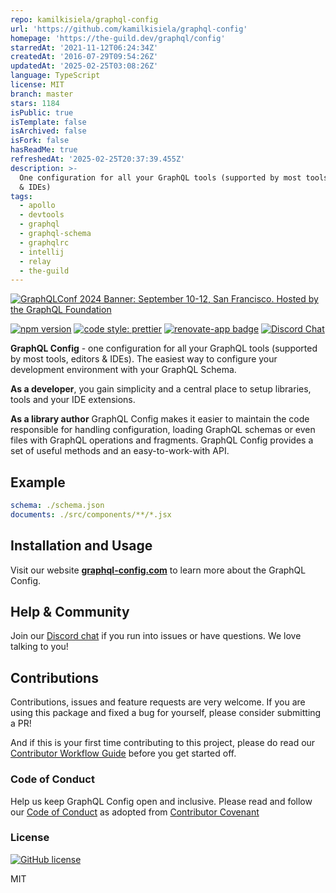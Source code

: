 ```yaml
---
repo: kamilkisiela/graphql-config
url: 'https://github.com/kamilkisiela/graphql-config'
homepage: 'https://the-guild.dev/graphql/config'
starredAt: '2021-11-12T06:24:34Z'
createdAt: '2016-07-29T09:54:26Z'
updatedAt: '2025-02-25T03:08:26Z'
language: TypeScript
license: MIT
branch: master
stars: 1184
isPublic: true
isTemplate: false
isArchived: false
isFork: false
hasReadMe: true
refreshedAt: '2025-02-25T20:37:39.455Z'
description: >-
  One configuration for all your GraphQL tools (supported by most tools, editors
  & IDEs)
tags:
  - apollo
  - devtools
  - graphql
  - graphql-schema
  - graphqlrc
  - intellij
  - relay
  - the-guild
---
```


[![GraphQLConf 2024 Banner: September 10-12, San Francisco. Hosted by the GraphQL Foundation](https://github.com/user-attachments/assets/bdb8cd5d-5186-4ece-b06b-b00a499b7868)](https://graphql.org/conf/2024/?utm_source=github&utm_medium=graphql_config&utm_campaign=readme)

<!-- Uncomment when we remove GraphQL Conf banner -->
<!-- ![GraphQL Config](https://i.imgur.com/hw5tXw2.gif 'GraphQL Config') -->

[![npm version](https://badge.fury.io/js/graphql-config.svg)](https://npmjs.com/package/graphql-config)
[![code style: prettier](https://img.shields.io/badge/code_style-prettier-ff69b4.svg?style=flat-square)](https://github.com/prettier/prettier)
[![renovate-app badge](https://img.shields.io/badge/renovate-app-blue.svg)](https://renovateapp.com/)
[![Discord Chat](https://img.shields.io/discord/625400653321076807)](https://discord.gg/xud7bH9)

**GraphQL Config** - one configuration for all your GraphQL tools (supported by most tools, editors & IDEs).
The easiest way to configure your development environment with your GraphQL Schema.

**As a developer**, you gain simplicity and a central place to setup libraries, tools and your IDE extensions.

**As a library author** GraphQL Config makes it easier to maintain the code responsible for handling configuration, loading GraphQL schemas or even files with GraphQL operations and fragments. GraphQL Config provides a set of useful methods and an easy-to-work-with API.

## Example

```yaml
schema: ./schema.json
documents: ./src/components/**/*.jsx
```

## Installation and Usage

Visit our website [**graphql-config.com**](https://graphql-config.com/) to learn more about the GraphQL Config.

## Help & Community

Join our [Discord chat](https://discord.gg/xud7bH9) if you run into issues or have questions. We love talking to you!

## Contributions

Contributions, issues and feature requests are very welcome. If you are using this package and fixed a bug for yourself, please consider submitting a PR!

And if this is your first time contributing to this project, please do read our [Contributor Workflow Guide](https://github.com/the-guild-org/Stack/blob/master/CONTRIBUTING.md) before you get started off.

### Code of Conduct

Help us keep GraphQL Config open and inclusive. Please read and follow our [Code of Conduct](https://github.com/the-guild-org/Stack/blob/master/CODE_OF_CONDUCT.md) as adopted from [Contributor Covenant](https://www.contributor-covenant.org/)

### License

[![GitHub license](https://img.shields.io/badge/license-MIT-lightgrey.svg?maxAge=2592000)](https://raw.githubusercontent.com/apollostack/apollo-ios/master/LICENSE)

MIT
